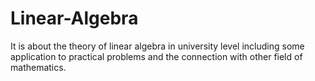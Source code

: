 # Linear-Algebra
It is about the theory of linear algebra in university level including some application to practical problems and the connection with other field of mathematics.
